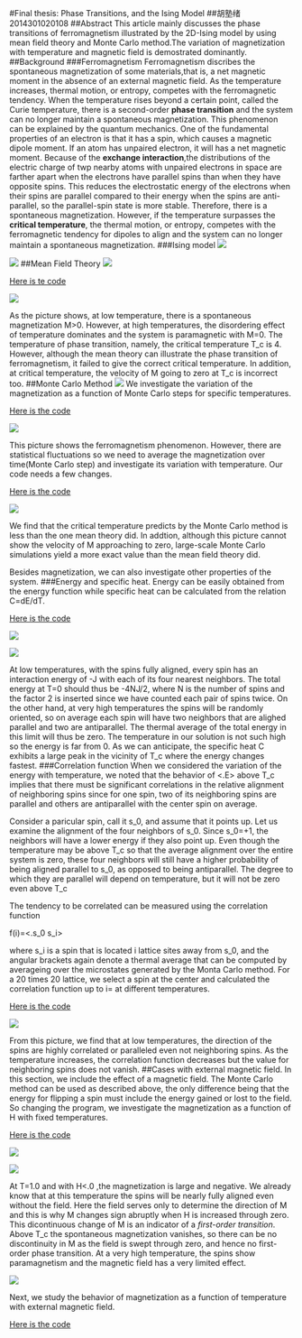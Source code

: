#Final thesis: Phase Transitions, and the Ising Model
##胡塾绪 2014301020108
##Abstract
This article mainly discusses the phase transitions of ferromagnetism illustrated by the 2D-Ising model by using mean field theory and Monte Carlo method.The variation of magnetization with temperature and magnetic field is demostrated dominantly.
##Background
###Ferromagnetism
Ferromagnetism discribes the spontaneous magnetization of some materials,that is, a net magnetic moment in the absence of an external magnetic field. As the temperature increases, thermal motion, or entropy, competes with the ferromagnetic tendency. When the temperature rises beyond a certain point, called the Curie temperature, there is a second-order **phase transition** and the system can no longer maintain a spontaneous magnetization.
This phenomenon can be explained by the quantum mechanics. One of the fundamental properties of an electron is that it has a spin, which causes a magnetic dipole moment. If an atom has unpaired electron, it will has a net magnetic moment. Because of the **exchange interaction**,the distributions of the electric charge of twp nearby atoms with unpaired electrons in space are farther apart when the electrons have parallel spins than when they have opposite spins. This reduces the electrostatic energy of the electrons when their spins are parallel compared to their energy when the spins are anti-parallel, so the parallel-spin state is more stable. Therefore, there is a spontaneous magnetization.
However, if the temperature surpasses the **critical temperature**, the thermal motion, or entropy, competes with the ferromagnetic tendency for dipoles to align and the system can no longer maintain a spontaneous magnetization.
###Ising model 
![](https://github.com/earthhero2016/compuational_physics_N2014301020108/blob/master/XX1/Ising.png)

![](https://github.com/earthhero2016/compuational_physics_N2014301020108/blob/master/XX1/2016-12-28_110633.png)
##Mean Field Theory
![](https://github.com/earthhero2016/compuational_physics_N2014301020108/blob/master/XX1/2016-12-28_153747.png)

[Here is te code](https://github.com/earthhero2016/compuational_physics_N2014301020108/blob/master/XX1/8.1.py)

![](https://github.com/earthhero2016/compuational_physics_N2014301020108/blob/master/XX1/Mean%20field.png)

As the picture shows, at low temperature, there is a spontaneous magnetization M>0. However, at high temperatures, the disordering effect of temperature dominates and the system is paramagnetic with M=0. The temperature of phase transition, namely, the critical temperature T_c is 4. However, although the mean theory can illustrate the phase transition of ferromagnetism, it failed to give the correct critical temperature. In addition, at critical temperature, the velocity of M going  to zero at T_c is incorrect too.
##Monte Carlo Method
![](https://github.com/earthhero2016/compuational_physics_N2014301020108/blob/master/XX1/2016-12-28_173902.png)
We investigate the variation of the magnetization as a function of Monte Carlo steps for specific temperatures.

[Here is the code](https://github.com/earthhero2016/compuational_physics_N2014301020108/blob/master/XX1/8.2.py)

![](https://github.com/earthhero2016/compuational_physics_N2014301020108/blob/master/XX1/mc%20M_time.png)

This picture shows the ferromagnetism phenomenon. However, there are statistical fluctuations so we need to average the magnetization over time(Monte Carlo step) and investigate its variation with temperature. Our code needs a few changes.

[Here is the code](https://github.com/earthhero2016/compuational_physics_N2014301020108/blob/master/XX1/8.3.py)

![](https://github.com/earthhero2016/compuational_physics_N2014301020108/blob/master/XX1/mc%20M_T%201.png)

We find that the critical temperature predicts by the Monte Carlo method is less than the one mean theory did. In addtion, although this picture cannot show the velocity of M approaching to zero, large-scale Monte Carlo simulations yield a more exact value than the mean field theory did.

Besides magnetization, we can also investigate other properties of the system.
###Energy and specific heat.
Energy can be easily obtained from the energy function while specific heat can be calculated from the relation C=dE/dT.

[Here is the code](https://github.com/earthhero2016/compuational_physics_N2014301020108/blob/master/XX1/energy.py)

![](https://github.com/earthhero2016/compuational_physics_N2014301020108/blob/master/XX1/E_T.png)

![](https://github.com/earthhero2016/compuational_physics_N2014301020108/blob/master/XX1/specific%20heat.png)

At low temperatures, with the spins fully aligned, every spin has an interaction energy of -J with each of its four nearest neighbors. The total energy at T=0 should thus be -4NJ/2, where N is the number of spins and the factor 2 is inserted since we have counted each pair of spins twice. On the other hand, at very high temperatures the spins will be randomly oriented, so on average each spin will have two neighbors that are alighed parallel and two are antiparallel. The thermal average of the total energy in this limit will thus be zero. The temperature in our solution is not such high so the energy is far from 0. As we can anticipate, the specific heat C exhibits a large peak in the vicinity of T_c where the energy changes fastest.
###Correlation function
When we considered the variation of the energy with temperature, we noted that the behavior of <.E> above T_c implies that there must be significant correlations in the relative alignment of neighboring spins since for one spin, two of its neighboring spins are parallel and others are antiparallel with the center spin on average.

Consider a paricular spin, call it s_0, and assume that it points up. Let us examine the alignment of the four neighbors of s_0. Since s_0=+1, the neighbors will have a lower energy if they also point up. Even though the temperature may be above T_c so that the average alignment over the entire system is zero, these four neighbors will still have a higher probability of being aligned parallel to s_0, as opposed to being antiparallel. The degree to which they are parallel will depend on temperature, but it will not be zero even above T_c

The tendency to be correlated can be measured using the correlation function

f(i)=<.s_0 s_i>
 
where s_i is a spin that is located i lattice sites away from s_0, and the angular brackets again denote a thermal average that can be computed by averageing over the microstates generated by the Monta Carlo method. For a 20 times 20 lattice, we select a spin at the center and calculated the correlation function up to i=  at different temperatures.

[Here is the code](https://github.com/earthhero2016/compuational_physics_N2014301020108/blob/master/XX1/si.py)

![](https://github.com/earthhero2016/compuational_physics_N2014301020108/blob/master/XX1/Correlations.png)

From this picture, we find that at low temperatures, the direction of the spins are highly correlated or paralleled even not neighboring spins. As the temperature increases, the correlation function decreases but the value for neighboring spins does not vanish.
##Cases with external magnetic field.
In this section, we include the effect of a magnetic field. The Monte Carlo method can be used as described above, the only difference being that the energy for flipping a spin must include the energy gained or lost to the field. So changing the program, we investigate the magnetization as a function of H with fixed temperatures.

[Here is the code](https://github.com/earthhero2016/compuational_physics_N2014301020108/blob/master/XX1/H1.py)

![](https://github.com/earthhero2016/compuational_physics_N2014301020108/blob/master/XX1/1.0%202.0%202.25.png)

![](https://github.com/earthhero2016/compuational_physics_N2014301020108/blob/master/XX1/3%205.png)

At T=1.0 and with H<.0 ,the magnetization is large and negative. We already know that at this temperature the spins will be nearly fully aligned even without the field. Here the field serves only to determine the direction of M and this is why M changes sign abruptly when H is increased through zero. This dicontinuous change of M is an indicator of a *first-order transition*. Above T_c the spontaneous magnetization vanishes, so there can be no discontinuity in M as the field is swept through zero, and hence no first-order phase transition. At a very high temperature, the spins show paramagnetism and the magnetic field has a very limited effect.

![](https://github.com/earthhero2016/compuational_physics_N2014301020108/blob/master/XX1/T%3D100.png)

Next, we study the behavior of magnetization as a function of temperature with external magnetic field.

[Here is the code](https://github.com/earthhero2016/compuational_physics_N2014301020108/blob/master/XX1/H2.py)
